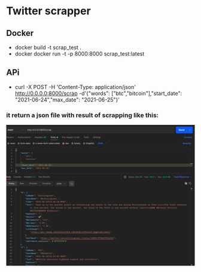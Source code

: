 # Twitter scrapper


## Docker

- docker build -t scrap_test .
- docker docker run -t -p 8000:8000 scrap_test:latest


## APi

- curl -X POST -H 'Content-Type: application/json' http://0.0.0.0:8000/scrap -d'{"words": ["btc","bitcoin"],"start_date": "2021-06-24","max_date": "2021-06-25"}'

### it return a json file with result of scrapping like this:
![Screenshot](curl_result.png)


